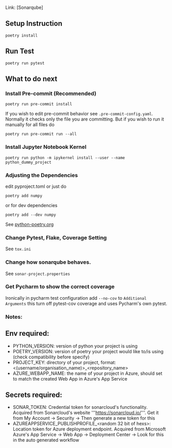 Link: [Sonarqube]
## Setup Instruction
```
poetry install
```

## Run Test
```
poetry run pytest
```

## What to do next

### Install Pre-commit (Recommended)
```
poetry run pre-commit install
```
If you wish to edit pre-commit behavior see ```.pre-commit-config.yaml```.
Normally it checks only the file you are committing. But if you wish to run it manually for all files do
```
poetry run pre-commit run --all
```

### Install Jupyter Notebook Kernel
```
poetry run python -m ipykernel install --user --name python_dummy_project
```

### Adjusting the Dependencies
edit pyproject.toml or just do
```
poetry add numpy
```
or for dev dependencies
```
poetry add --dev numpy
```
See [python-poetry.org](https://python-poetry.org/)

### Change Pytest, Flake, Coverage Setting
See ```tox.ini```

### Change how sonarqube behaves.
See ```sonar-project.properties```

### Get Pycharm to show the correct coverage
Ironically in pycharm test configuration add `--no-cov` to `Additional Arguments` this turn off pytest-cov coverage and uses Pycharm's own pytest.

### Notes:
## Env required:
- PYTHON_VERSION: version of python your project is using
- POETRY_VERSION: version of poetry your project would like to/is using (check compatibility before specify)
- PROJECT_KEY: directory of your project, format: <(username/organisation_name)>_<repository_name>
- AZURE_WEBAPP_NAME: the name of your project in Azure, should set to match the created Web App in Azure's App Service

## Secrets required:
- SONAR_TOKEN: Credential token for sonarcloud's functionality. Acquired from Sonarcloud's website '''https://sonarcloud.io/'''. Get it from My Account -> Security -> Then generate a new token for this
- AZUREAPPSERVICE_PUBLISHPROFILE_<random 32 bit of hexs>: Location token for Azure deployment endpoint. Acquired from Microsoft Azure's App Service -> Web App -> Deployment Center -> Look for this in the auto generated workflow

 
 
